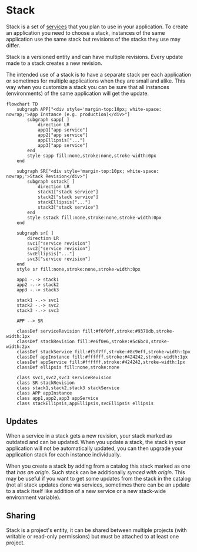 # Stack

Stack is a set of [services](../services/index.md) that you plan to use in your application. To create an application you need to choose a stack, instances of the same application use the same stack but revisions of the stacks they use may differ.

Stack is a versioned entity and can have multiple revisions. Every update made to a stack creates a new revision.

The intended use of a stack is to have a separate stack per each application or sometimes for multiple applications when they are small and alike. This way when you customize a stack you can be sure that all instances (environments) of the same application will get the update.

```mermaid
flowchart TD
    subgraph APP["<div style='margin-top:10px; white-space: nowrap;'>App Instance (e.g. production)</div>"]
        subgraph sapp[ ]
            direction LR
            app1["app service"]
            app2["app service"]
            appEllipsis["..."]
            app3["app service"]
        end
        style sapp fill:none,stroke:none,stroke-width:0px
    end

    subgraph SR["<div style='margin-top:10px; white-space: nowrap;'>Stack Revision</div>"]
        subgraph sstack[ ]
            direction LR
            stack1["stack service"]
            stack2["stack service"]
            stackEllipsis["..."]
            stack3["stack service"]
        end
        style sstack fill:none,stroke:none,stroke-width:0px
    end

    subgraph sr[ ]
        direction LR
        svc1["service revision"] 
        svc2["service revision"] 
        svcEllipsis["..."]
        svc3["service revision"]
    end
    style sr fill:none,stroke:none,stroke-width:0px

    app1 -.-> stack1
    app2 -.-> stack2
    app3 -.-> stack3

    stack1 -.-> svc1
    stack2 -.-> svc2
    stack3 -.-> svc3

    APP --> SR

    classDef serviceRevision fill:#f0f0ff,stroke:#9370db,stroke-width:1px
    classDef stackRevision fill:#e6f0e6,stroke:#5c6bc0,stroke-width:2px
    classDef stackService fill:#f5f7ff,stroke:#8c9eff,stroke-width:1px
    classDef appInstance fill:#ffffff,stroke:#424242,stroke-width:1px
    classDef appService fill:#ffffff,stroke:#424242,stroke-width:1px
    classDef ellipsis fill:none,stroke:none

    class svc1,svc2,svc3 serviceRevision
    class SR stackRevision
    class stack1,stack2,stack3 stackService
    class APP appInstance
    class app1,app2,app3 appService
    class stackEllipsis,appEllipsis,svcEllipsis ellipsis
```

## Updates

When a service in a stack gets a new revision, your stack marked as outdated and can be updated. When you update a stack, the stack in your application will not be automatically updated, you can then upgrade your application stack for each instance individually.

When you create a stack by adding from a catalog this stack marked as one that _has an origin_. Such stack can be additionally _synced with origin_. This may be useful if you want to get some updates from the stack in the catalog (not all stack updates done via services, sometimes there can be an update to a stack itself like addition of a new service or a new stack-wide environment variable).

## Sharing

Stack is a project's entity, it can be shared between multiple projects (with writable or read-only permissions) but must be attached to at least one project.

